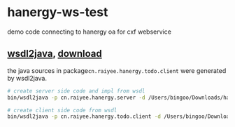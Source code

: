 # hanergy-ws-test
demo code connecting  to hanergy oa for cxf webservice

## [wsdl2java](http://cxf.apache.org/docs/wsdl-to-java.html), [download](http://cxf.apache.org/download.html)

the java sources in package`cn.raiyee.hanergy.todo.client` were generated by wsdl2java.

```bash
# create server side code and impl from wsdl
bin/wsdl2java -p cn.raiyee.hanergy.server -d /Users/bingoo/Downloads/hanergy/server -server -impl sysNotifyTodoWebService.xml

# create client side code from wsdl
bin/wsdl2java -p cn.raiyee.hanergy.todo.client -d /Users/bingoo/Downloads/hanergy/client -client  sysNotifyTodoWebService.xml
```
